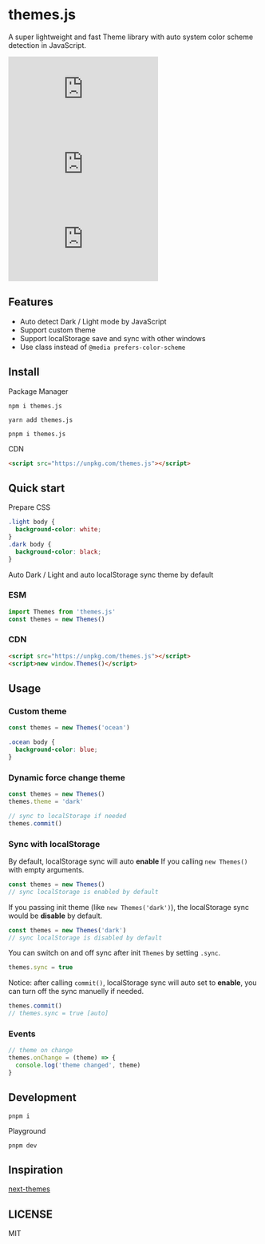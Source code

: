 # themes.js

A super lightweight and fast Theme library with auto system color scheme detection in JavaScript.

[![Latest Release](https://badgen.net/npm/v/themes.js)](https://www.npmjs.com/package/themes.js)
[![Package Size](https://badgen.net/badgesize/brotli/https://cdn.jsdelivr.net/npm/themes.js?icon=jsdelivr&label&color=yellow)](https://unpkg.com/themes.js 'brotli package size (without dependencies)')
[![MIT License](https://badgen.net/github/license/serkodev/themes.js?color=yellow)](https://github.com/master-co/css/blob/main/LICENSE)

## Features

- Auto detect Dark / Light mode by JavaScript
- Support custom theme
- Support localStorage save and sync with other windows
- Use class instead of `@media prefers-color-scheme`

## Install

Package Manager

```
npm i themes.js

yarn add themes.js

pnpm i themes.js
```

CDN

```html
<script src="https://unpkg.com/themes.js"></script>
```

## Quick start

Prepare CSS

```css
.light body {
  background-color: white;
}
.dark body {
  background-color: black;
}
```

Auto Dark / Light and auto localStorage sync theme by default

### ESM

```js
import Themes from 'themes.js'
const themes = new Themes()
```

### CDN

```html
<script src="https://unpkg.com/themes.js"></script>
<script>new window.Themes()</script>
```

## Usage

### Custom theme

```js
const themes = new Themes('ocean')
```

```css
.ocean body {
  background-color: blue;
}
```

### Dynamic force change theme

```js
const themes = new Themes()
themes.theme = 'dark'

// sync to localStorage if needed
themes.commit()
```

### Sync with localStorage

By default, localStorage sync will auto **enable** If you calling `new Themes()` with empty arguments.

```js
const themes = new Themes()
// sync localStorage is enabled by default
```

If you passing init theme (like `new Themes('dark')`), the localStorage sync would be **disable** by default.

```js
const themes = new Themes('dark')
// sync localStorage is disabled by default
```

You can switch on and off sync after init `Themes` by setting `.sync`.

```js
themes.sync = true
```

Notice: after calling `commit()`, localStorage sync will auto set to **enable**, you can turn off the sync manuelly if needed.

```js
themes.commit()
// themes.sync = true [auto]
```

### Events

```js
// theme on change
themes.onChange = (theme) => {
  console.log('theme changed', theme)
}
```

## Development

```
pnpm i
```

Playground

```
pnpm dev
```

## Inspiration

[next-themes](https://github.com/pacocoursey/next-themes)

## LICENSE

MIT
